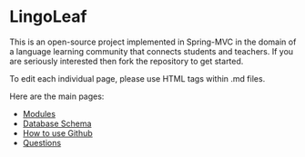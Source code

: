 <h1>LingoLeaf</h1>
<p>This is an open-source project implemented in Spring-MVC in the domain of a language learning community that connects students and teachers. If you are seriously interested then fork the repository to get started.</p>
<p>To edit each individual page, please use HTML tags within .md files.</p>
<p>Here are the main pages:</p>
<ul>
  <li><a href="doc/modules/modules.md">Modules</a></li>
  <li><a href="doc/database/schema.md">Database Schema</a></li>
  <li><a href="doc/how-to/github.md">How to use Github</a></li>
  <li><a href="doc/how-to/questions.md">Questions</a></li>
</ul>
